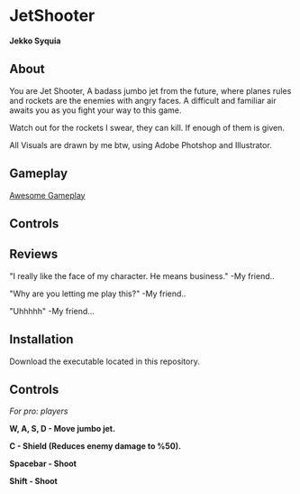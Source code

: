# JetShooter

<b>Jekko Syquia</b>

## About
You are Jet Shooter, A badass jumbo jet from the future, where planes rules and rockets are the enemies with angry faces. A difficult and familiar air awaits you as you fight your way to this game.

Watch out for the rockets I swear, they can kill. If enough of them is given.

All Visuals are drawn by me btw, using Adobe Photshop and Illustrator.
## Gameplay
[Awesome Gameplay]()
## Controls

## Reviews 
"I really like the face of my character. He means business." -My friend..

"Why are you letting me play this?" -My friend..

"Uhhhhh" -My friend...

## Installation
Download the executable located in this repository.

## Controls
<i>For pro: players</i>

<b>W, A, S, D<b> - Move jumbo jet.

<b>C</b> - Shield (Reduces enemy damage to %50).

<b>Spacebar</b> - Shoot

<b>Shift</b> - Shoot
